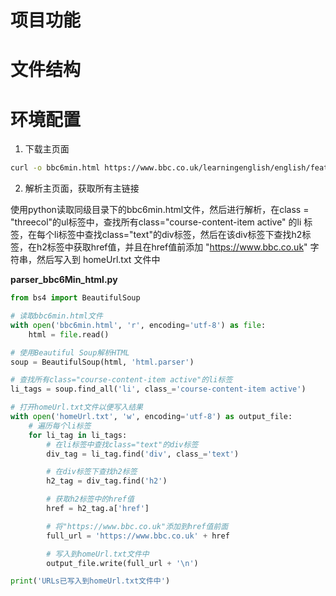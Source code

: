 # 项目功能


# 文件结构


# 环境配置

1. 下载主页面

```bash
curl -o bbc6min.html https://www.bbc.co.uk/learningenglish/english/features/6-minute-english
```

2. 解析主页面，获取所有主链接

使用python读取同级目录下的bbc6min.html文件，然后进行解析，在class = "threecol"的ul标签中，查找所有class="course-content-item active" 的li 标签，在每个li标签中查找class="text"的div标签，然后在该div标签下查找h2标签，在h2标签中获取href值，并且在href值前添加 "https://www.bbc.co.uk" 字符串，然后写入到 homeUrl.txt 文件中


**parser_bbc6Min_html.py**

```python
from bs4 import BeautifulSoup

# 读取bbc6min.html文件
with open('bbc6min.html', 'r', encoding='utf-8') as file:
    html = file.read()

# 使用Beautiful Soup解析HTML
soup = BeautifulSoup(html, 'html.parser')

# 查找所有class="course-content-item active"的li标签
li_tags = soup.find_all('li', class_='course-content-item active')

# 打开homeUrl.txt文件以便写入结果
with open('homeUrl.txt', 'w', encoding='utf-8') as output_file:
    # 遍历每个li标签
    for li_tag in li_tags:
        # 在li标签中查找class="text"的div标签
        div_tag = li_tag.find('div', class_='text')

        # 在div标签下查找h2标签
        h2_tag = div_tag.find('h2')

        # 获取h2标签中的href值
        href = h2_tag.a['href']

        # 将"https://www.bbc.co.uk"添加到href值前面
        full_url = 'https://www.bbc.co.uk' + href

        # 写入到homeUrl.txt文件中
        output_file.write(full_url + '\n')

print('URLs已写入到homeUrl.txt文件中')

```
